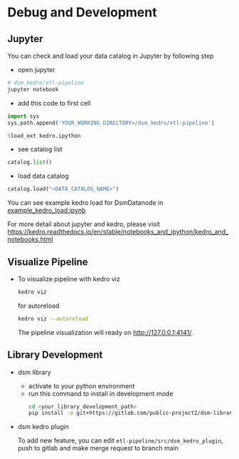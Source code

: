 # Debug and Development

## Jupyter
You can check and load your data catalog in Jupyter by following step
- open jupyter
```sh
# dsm_kedro/etl-pipeline 
jupyter notebook
```
- add this code to first cell
```python
import sys
sys.path.append('YOUR_WORKING_DIRECTORY>/dsm_kedro/etl-pipeline')

%load_ext kedro.ipython
```

- see catalog list
```python
catalog.list()
```

- load data catalog 
```python
catalog.load("<DATA_CATALOG_NAME>")
```

You can see example kedro load for DsmDatanode in [example_kedro_load.ipynb](../etl-pipeline/notebooks/example_kedro_load.ipynb)

For more detail about jupyter and kedro, please visit https://kedro.readthedocs.io/en/stable/notebooks_and_ipython/kedro_and_notebooks.html

## Visualize Pipeline
- To visualize pipeline with kedro viz
    ```sh
    kedro viz
    ```

    for autoreload
    ```sh
    kedro viz --autoreload
    ```

    The pipeline visualization will ready on http://127.0.0.1:4141/. 

## Library Development
- dsm library

    - activate to your python environment 
    - run this command to install in development mode 
        ```sh
        cd <your_library_development_path>
        pip install -e git+https://gitlab.com/public-project2/dsm-library.git@development#egg=dsmlibrary
        ```

- dsm kedro plugin

    To add new feature, you can edit `etl-pipeline/src/dsm_kedro_plugin`, push to gitlab and make merge request to branch main
